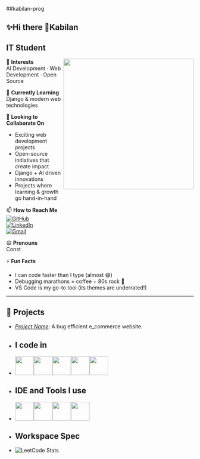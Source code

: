 ##kabilan-prog
## ✨Hi there 👋Kabilan

  ## IT Student 
  <img align="right" width="350px" hight="100px" src="https://cdn.pixabay.com/photo/2024/04/01/13/21/ai-generated-8668923_1280.jpg"/>


👀 **Interests**  
AI Development · Web Development · Open Source  

🌱 **Currently Learning**  
Django & modern web technologies  

💞 **Looking to Collaborate On**  
- Exciting web development projects  
- Open-source initiatives that create impact  
- Django + AI driven innovations  
- Projects where learning & growth go hand-in-hand  

📫 **How to Reach Me**  
[![GitHub](https://img.shields.io/badge/GitHub-000?style=for-the-badge&logo=github&logoColor=white)]([your-github-link](https://github.com/kabilanprog))  
[![LinkedIn](https://img.shields.io/badge/LinkedIn-0A66C2?style=for-the-badge&logo=linkedin&logoColor=white)](linkedin.com/in/kabilanprog)  
[![Gmail](https://img.shields.io/badge/Email-D14836?style=for-the-badge&logo=gmail&logoColor=white)](kabilanprog@gmail.com)  

😄 **Pronouns**  
Const  

⚡ **Fun Facts**  
- I can code faster than I type (almost 😅)  
- Debugging marathons = coffee + 80s rock 🎸  
- VS Code is my go-to tool (its themes are underrated!)  

---

 
  
  ## 🚀 Projects  
- *[Project Name](link):* A bug efficient e_commerce website.  


- ## I code in
- <img hight="50px" width="50" src="https://img.icons8.com/?size=100&id=hGdCwhSHUe6L&format=png&color=000000"/><img hight="50px" width="50px" src="https://img.icons8.com/?size=100&id=qc3TyHJPxEoH&format=png&color=000000"/><img hight="50px" width="50px" src="https://img.icons8.com/?size=100&id=20909&format=png&color=000000"/><img hight="50px" width="50px" src="https://img.icons8.com/?size=100&id=21278&format=png&color=000000"/><img hight="50px" width="50px" src="https://img.icons8.com/?size=100&id=laVIsJnTtYoj&format=png&color=000000"/>

- ## IDE and Tools I use
- <img hight="50px" width="50px" src="https://img.icons8.com/?size=100&id=9OGIyU8hrxW5&format=png&color=000000"/><img hight="50px" width="50px" src="https://img.icons8.com/?size=100&id=F4uMFPZgS0gt&format=png&color=000000"/><img hight="50px" width="50px" src="https://img.icons8.com/?size=100&id=20906&format=png&color=000000"/><img hight="50px" width="50px" src="https://img.icons8.com/?size=100&id=lOqoeP2Zy02f&format=png&color=000000"/>



- ## Workspace Spec
- ![LeetCode Stats](https://leetcard.jacoblin.cool/kabilan-prog?theme=forest&font=Mukta&ext=contest)






<!---
Theivaraj-k/Theivaraj-k is a ✨ special ✨ repository because its README.md (this file) appears on your GitHub profile.
You can click the Preview link to take a look at your changes.
--->
